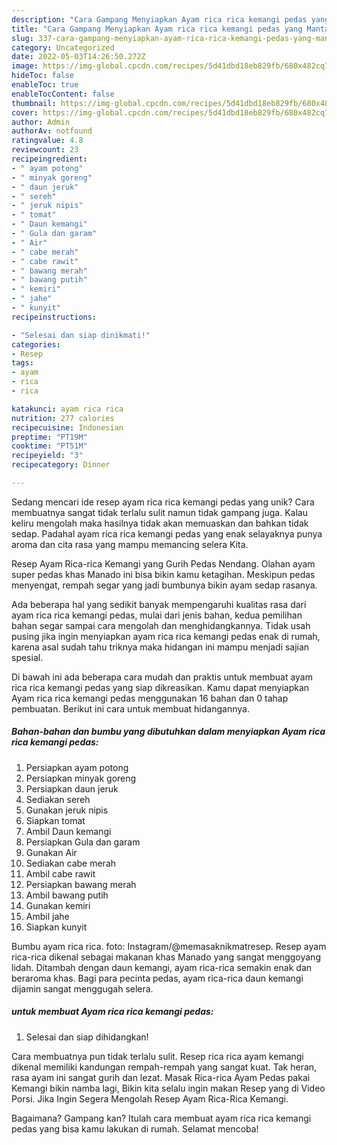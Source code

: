```yaml
---
description: "Cara Gampang Menyiapkan Ayam rica rica kemangi pedas yang Mantap"
title: "Cara Gampang Menyiapkan Ayam rica rica kemangi pedas yang Mantap"
slug: 337-cara-gampang-menyiapkan-ayam-rica-rica-kemangi-pedas-yang-mantap
category: Uncategorized
date: 2022-05-03T14:26:50.272Z
image: https://img-global.cpcdn.com/recipes/5d41dbd18eb829fb/680x482cq70/ayam-rica-rica-kemangi-pedas-foto-resep-utama.jpg
hideToc: false
enableToc: true
enableTocContent: false
thumbnail: https://img-global.cpcdn.com/recipes/5d41dbd18eb829fb/680x482cq70/ayam-rica-rica-kemangi-pedas-foto-resep-utama.jpg
cover: https://img-global.cpcdn.com/recipes/5d41dbd18eb829fb/680x482cq70/ayam-rica-rica-kemangi-pedas-foto-resep-utama.jpg
author: Admin
authorAv: notfound
ratingvalue: 4.8
reviewcount: 23
recipeingredient:
- " ayam potong"
- " minyak goreng"
- " daun jeruk"
- " sereh"
- " jeruk nipis"
- " tomat"
- " Daun kemangi"
- " Gula dan garam"
- " Air"
- " cabe merah"
- " cabe rawit"
- " bawang merah"
- " bawang putih"
- " kemiri"
- " jahe"
- " kunyit"
recipeinstructions:

- "Selesai dan siap dinikmati!"
categories:
- Resep
tags:
- ayam
- rica
- rica

katakunci: ayam rica rica 
nutrition: 277 calories
recipecuisine: Indonesian
preptime: "PT19M"
cooktime: "PT51M"
recipeyield: "3"
recipecategory: Dinner

---
```





Sedang mencari ide resep ayam rica rica kemangi pedas yang unik? Cara membuatnya sangat tidak terlalu sulit namun tidak gampang juga. Kalau keliru mengolah maka hasilnya tidak akan memuaskan dan bahkan tidak sedap. Padahal ayam rica rica kemangi pedas yang enak selayaknya punya aroma dan cita rasa yang mampu memancing selera Kita.





Resep Ayam Rica-rica Kemangi yang Gurih Pedas Nendang. Olahan ayam super pedas khas Manado ini bisa bikin kamu ketagihan. Meskipun pedas menyengat, rempah segar yang jadi bumbunya bikin ayam sedap rasanya.

Ada beberapa hal yang sedikit banyak mempengaruhi kualitas rasa dari ayam rica rica kemangi pedas, mulai dari jenis bahan, kedua pemilihan bahan segar sampai cara mengolah dan menghidangkannya. Tidak usah pusing jika ingin menyiapkan ayam rica rica kemangi pedas enak di rumah, karena asal sudah tahu triknya maka hidangan ini mampu menjadi sajian spesial.






Di bawah ini ada beberapa cara mudah dan praktis untuk membuat ayam rica rica kemangi pedas yang siap dikreasikan. Kamu dapat menyiapkan Ayam rica rica kemangi pedas menggunakan 16 bahan dan 0 tahap pembuatan. Berikut ini cara untuk membuat hidangannya.

<!--inarticleads1-->

##### Bahan-bahan dan bumbu yang dibutuhkan dalam menyiapkan Ayam rica rica kemangi pedas:

1. Persiapkan  ayam potong
1. Persiapkan  minyak goreng
1. Persiapkan  daun jeruk
1. Sediakan  sereh
1. Gunakan  jeruk nipis
1. Siapkan  tomat
1. Ambil  Daun kemangi
1. Persiapkan  Gula dan garam
1. Gunakan  Air
1. Sediakan  cabe merah
1. Ambil  cabe rawit
1. Persiapkan  bawang merah
1. Ambil  bawang putih
1. Gunakan  kemiri
1. Ambil  jahe
1. Siapkan  kunyit


Bumbu ayam rica rica. foto: Instagram/@memasaknikmatresep. Resep ayam rica-rica dikenal sebagai makanan khas Manado yang sangat menggoyang lidah. Ditambah dengan daun kemangi, ayam rica-rica semakin enak dan beraroma khas. Bagi para pecinta pedas, ayam rica-rica daun kemangi dijamin sangat menggugah selera. 

<!--inarticleads2-->

#####  untuk membuat Ayam rica rica kemangi pedas:


1. Selesai dan siap dihidangkan!

Cara membuatnya pun tidak terlalu sulit. Resep rica rica ayam kemangi dikenal memiliki kandungan rempah-rempah yang sangat kuat. Tak heran, rasa ayam ini sangat gurih dan lezat. Masak Rica-rica Ayam Pedas pakai Kemangi bikin namba lagi, Bikin kita selalu ingin makan Resep yang di Video Porsi. Jika Ingin Segera Mengolah Resep Ayam Rica-Rica Kemangi. 

Bagaimana? Gampang kan? Itulah cara membuat ayam rica rica kemangi pedas yang bisa kamu lakukan di rumah. Selamat mencoba!
